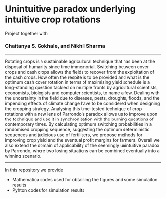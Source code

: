 # Unintuitive paradox underlying intuitive crop rotations

Project together with 

### Chaitanya S. Gokhale, and Nikhil Sharma

---

Rotating crops is a sustainable agricultural technique that has been at the disposal of humanity since time immemorial.
Switching between cover crops and cash crops allows the fields to recover from the exploitation of the cash crops.
How often the respite is to be provided and what is the optimum cash cover rotation in terms of maximising yield schedule is a long-standing question tackled on multiple fronts by agricultural scientists, economists, biologists and computer scientists, to name a few.
Dealing with the uncertainty in the field due to diseases, pests, droughts, floods, and the impending effects of climate change have to be considered when designing the cropping strategy.
Analysing this time-tested technique of crop rotations with a new lens of Parrondo's paradox allows us to improve upon the technique and use it in synchronisation with the burning questions of contemporary times.
By calculating optimum switching probabilities in a randomised cropping sequence, suggesting the optimum deterministic sequences and judicious use of fertilisers, we propose methods for improving crop yield and the eventual profit margins for farmers.
Overall we also extend the domain of applicability of the seemingly unintuitive paradox by Parrondo, where two losing situations can be combined eventually into a winning scenario.

----

In this repository we provide 

- Mathematica codes used for obtaining the figures and some simulaiton results
- Pyhton codes for simulation results